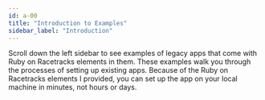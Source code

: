 ```yaml
---
id: a-00
title: "Introduction to Examples"
sidebar_label: "Introduction"
---
```


Scroll down the left sidebar to see examples of legacy apps that come with Ruby on Racetracks elements in them.  These examples walk you through the processes of setting up existing apps.  Because of the Ruby on Racetracks elements I provided, you can set up the app on your local machine in minutes, not hours or days.
